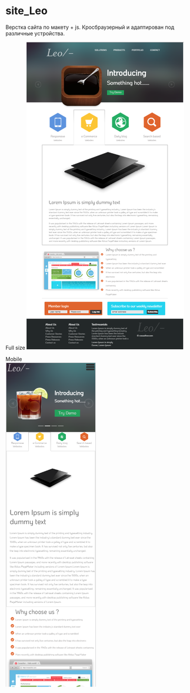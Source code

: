 # site_Leo
Верстка сайта по макету + js. Кросбраузерный и адаптирован под различные устройства.

Full size
![Иллюстрация к проекту](https://github.com/RomanBY/site_Leo/raw/master/img/Full.png)

Mobile   
![Иллюстрация к проекту](https://github.com/RomanBY/site_Leo/raw/master/img/mobile.png)